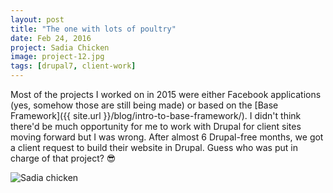 ```yaml
---
layout: post
title: "The one with lots of poultry"
date: Feb 24, 2016
project: Sadia Chicken
image: project-12.jpg
tags: [drupal7, client-work]
---
```

Most of the projects I worked on in 2015 were either Facebook applications (yes, somehow those are still being made) or based on the [Base Framework]({{ site.url }}/blog/intro-to-base-framework/). I didn't think there'd be much opportunity for me to work with Drupal for client sites moving forward but I was wrong. After almost 6 Drupal-free months, we got a client request to build their website in Drupal. Guess who was put in charge of that project? <span class="emoji">😎</span>

<img srcset="{{ site.url }}/images/posts/sadia/sadia-480.jpg 480w, {{ site.url }}/images/posts/sadia/sadia-640.jpg 640w, {{ site.url }}/images/posts/sadia/sadia-960.jpg 960w, {{ site.url }}/images/posts/sadia/sadia-1280.jpg 1280w" sizes="(max-width: 400px) 100vw, (max-width: 960px) 75vw, 640px" src="{{ site.url }}/images/posts/sadia/sadia-640.jpg" alt="Sadia chicken" />
